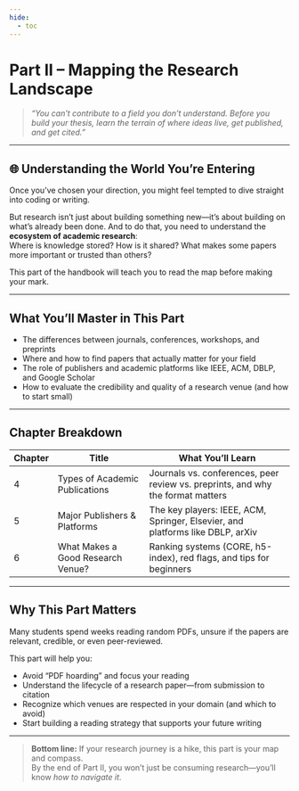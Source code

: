 ```yaml
---
hide:
  - toc
---
```


# **Part II – Mapping the Research Landscape**

> *“You can’t contribute to a field you don’t understand. Before you build your thesis, learn the terrain of where ideas live, get published, and get cited.”*

---

## **🌐 Understanding the World You’re Entering**

Once you’ve chosen your direction, you might feel tempted to dive straight into coding or writing.

But research isn’t just about building something new—it’s about building on what’s already been done. And to do that, you need to understand the **ecosystem of academic research**:  
Where is knowledge stored? How is it shared? What makes some papers more important or trusted than others?

This part of the handbook will teach you to read the map before making your mark.

---

## **What You’ll Master in This Part**

- The differences between journals, conferences, workshops, and preprints
- Where and how to find papers that actually matter for your field
- The role of publishers and academic platforms like IEEE, ACM, DBLP, and Google Scholar
- How to evaluate the credibility and quality of a research venue (and how to start small)

---

## **Chapter Breakdown**

| Chapter | Title                                | What You’ll Learn                                                                 |
|---------|--------------------------------------|-----------------------------------------------------------------------------------|
| 4       | Types of Academic Publications       | Journals vs. conferences, peer review vs. preprints, and why the format matters   |
| 5       | Major Publishers & Platforms         | The key players: IEEE, ACM, Springer, Elsevier, and platforms like DBLP, arXiv    |
| 6       | What Makes a Good Research Venue?    | Ranking systems (CORE, h5-index), red flags, and tips for beginners               |

---

## **Why This Part Matters**

Many students spend weeks reading random PDFs, unsure if the papers are relevant, credible, or even peer-reviewed.

This part will help you:

- Avoid “PDF hoarding” and focus your reading
- Understand the lifecycle of a research paper—from submission to citation
- Recognize which venues are respected in your domain (and which to avoid)
- Start building a reading strategy that supports your future writing

---

> **Bottom line:** If your research journey is a hike, this part is your map and compass.  
> By the end of Part II, you won’t just be consuming research—you’ll know *how to navigate it*.
